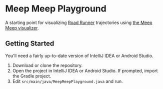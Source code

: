 # Meep Meep Playground

A starting point for visualizing [Road Runner](https://github.com/acmerobotics/road-runner) trajectories using [the Meep Meep visualizer](https://github.com/NoahBres/MeepMeep).

## Getting Started

You'll need a fairly up-to-date version of IntelliJ IDEA or Android Studio.

1. Download or clone the repository.
2. Open the project in IntelliJ IDEA or Android Studio. If prompted, import the Gradle project.
3. Edit `src/main/java/MeepMeepPlayground.java` and run.
